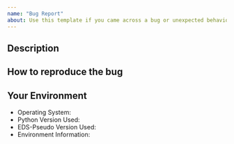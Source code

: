 ```yaml
---
name: "Bug Report"
about: Use this template if you came across a bug or unexpected behaviour differing from the docs.
---
```


<!-- Provide a summary of the bug in the title -->

## Description

<!-- Add a clear and concise description of what the bug is. -->

## How to reproduce the bug

<!-- Add a minimal example that makes bug appears -->

## Your Environment

<!-- Include details of your environment. -->

- Operating System:
- Python Version Used:
- EDS-Pseudo Version Used:
- Environment Information:
